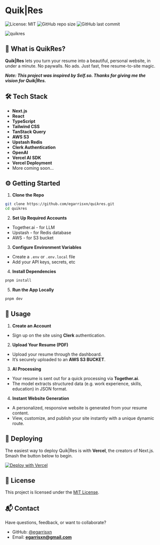 # Quik|Res

![License: MIT](https://img.shields.io/badge/License-MIT-yellow.svg) ![GitHub repo size](https://img.shields.io/github/repo-size/egarrisxn/quikres) ![GitHub last commit](https://img.shields.io/github/last-commit/egarrisxn/quikres)

![quikres](https://github.com/user-attachments/assets/6275b7f3-2f20-44f9-aafc-9d1a3026295e)

## 🚀 What is QuikRes?

**Quik|Res** lets you turn your resume into a beautiful, personal website, in under a minute. No paywalls. No ads. Just fast, free resume-to-site magic.

 _**Note: This project was inspired by Self.so. Thanks for giving me the vision for Quik|Res.**_

## 🛠️ Tech Stack

- **Next.js**
- **React**
- **TypeScript**
- **Tailwind CSS**
- **TanStack Query**
- **AWS S3**
- **Upstash Redis**
- **Clerk Authentication**
- **OpenAI**
- **Vercel AI SDK**
- **Vercel Deployment**
- More coming soon...


## ⚙️ Getting Started

1. **Clone the Repo**

```bash
git clone https://github.com/egarrisxn/quikres.git
cd quikres
```

2. **Set Up Required Accounts**

- Together.ai - for LLM
- Upstash - for Redis database
- AWS - for S3 bucket

3. **Configure Environment Variables**

- Create a `.env` or `.env.local` file
- Add your API keys, secrets, etc

4. **Install Dependencies**

```bash
pnpm install
```

5. **Run the App Locally**

```bash
pnpm dev
```

## 🚦 Usage

1. **Create an Account**

- Sign up on the site using **Clerk** authentication.

2. **Upload Your Resume (PDF)**

- Upload your resume through the dashboard.
- It’s securely uploaded to an **AWS S3 BUCKET**.

3. **AI Processing**

- Your resume is sent out for a quick processing via **Together.ai**.
- The model extracts structured data (e.g. work experience, skills, education) in JSON format.

4. **Instant Website Generation**

- A personalized, responsive website is generated from your resume content.
- View, customize, and publish your site instantly with a unique dynamic route.

## 🚀 Deploying

The easiest way to deploy Quik|Res is with **Vercel**, the creators of Next.js. Smash the button below to begin.

[![Deploy with Vercel](https://vercel.com/button)](https://vercel.com/new?utm_medium=default-template&filter=next.js&utm_source=create-next-app&utm_campaign=create-next-app-readme)

## 📄 License

This project is licensed under the [MIT License](LICENSE).

## 📬 Contact

Have questions, feedback, or want to collaborate?

- GitHub: [@egarrisxn](https://github.com/egarrisxn)
- Email: **egarrisxn@gmail.com**

